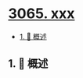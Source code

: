 # [3065. xxx](https://github.com/Tdahuyou/TNotes.leetcode/tree/main/notes/3065.%20xxx)

<!-- region:toc -->

- [1. 📝 概述](#1--概述)

<!-- endregion:toc -->

## 1. 📝 概述
